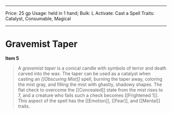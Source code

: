 
---
Price: 25 gp
Usage: held in 1 hand;
Bulk: L
Activate: Cast a Spell
Traits: Catalyst, Consumable, Magical

---

# Gravemist Taper

**Item 5**

> A *gravemist taper* is a conical candle with symbols of terror and death carved into the wax. The taper can be used as a catalyst when casting an *[[Obscuring Mist]]* spell, burning the taper away, coloring the mist gray, and filling the mist with ghastly, shadowy shapes. The flat check to overcome the [[Concealed]] state from the mist rises to 7, and a creature who fails such a check becomes [[Frightened 1]]. This aspect of the spell has the [[Emotion]], [[Fear]], and [[Mental]] traits.
